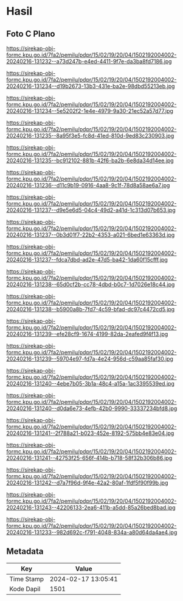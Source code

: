 # Hasil

## Foto C Plano

https://sirekap-obj-formc.kpu.go.id/7fa2/pemilu/pdpr/15/02/19/20/04/1502192004002-20240216-131232--a73d247b-e4ed-4411-9f7e-da3ba8fd7186.jpg

https://sirekap-obj-formc.kpu.go.id/7fa2/pemilu/pdpr/15/02/19/20/04/1502192004002-20240216-131234--d19b2673-13b3-431e-ba2e-98dbd55213eb.jpg

https://sirekap-obj-formc.kpu.go.id/7fa2/pemilu/pdpr/15/02/19/20/04/1502192004002-20240216-131234--5e5202f2-1e4e-4979-9a30-21ec52a57d77.jpg

https://sirekap-obj-formc.kpu.go.id/7fa2/pemilu/pdpr/15/02/19/20/04/1502192004002-20240216-131235--8a95f3e5-fc8d-41ed-810d-9ed83c230903.jpg

https://sirekap-obj-formc.kpu.go.id/7fa2/pemilu/pdpr/15/02/19/20/04/1502192004002-20240216-131235--bc912102-881b-42f6-ba2b-6e8da34d14ee.jpg

https://sirekap-obj-formc.kpu.go.id/7fa2/pemilu/pdpr/15/02/19/20/04/1502192004002-20240216-131236--d11c9b19-0916-4aa8-9c1f-78d8a58ae6a7.jpg

https://sirekap-obj-formc.kpu.go.id/7fa2/pemilu/pdpr/15/02/19/20/04/1502192004002-20240216-131237--d9e5e6d5-04c4-49d2-a41d-1c313d07b653.jpg

https://sirekap-obj-formc.kpu.go.id/7fa2/pemilu/pdpr/15/02/19/20/04/1502192004002-20240216-131237--0b3d01f7-22b2-4353-a021-6bed1e63363d.jpg

https://sirekap-obj-formc.kpu.go.id/7fa2/pemilu/pdpr/15/02/19/20/04/1502192004002-20240216-131237--fdca7dbd-ad2e-47d5-ba42-1da60f15cfff.jpg

https://sirekap-obj-formc.kpu.go.id/7fa2/pemilu/pdpr/15/02/19/20/04/1502192004002-20240216-131238--65d0cf2b-cc78-4dbd-b0c7-1d7026e18c44.jpg

https://sirekap-obj-formc.kpu.go.id/7fa2/pemilu/pdpr/15/02/19/20/04/1502192004002-20240216-131238--b5900a8b-7fd7-4c59-bfad-dc97c4472cd5.jpg

https://sirekap-obj-formc.kpu.go.id/7fa2/pemilu/pdpr/15/02/19/20/04/1502192004002-20240216-131239--efe28cf9-1674-4199-82da-2eafed9f4f13.jpg

https://sirekap-obj-formc.kpu.go.id/7fa2/pemilu/pdpr/15/02/19/20/04/1502192004002-20240216-131239--59704e97-fd7a-4e24-956d-c59aa85faf30.jpg

https://sirekap-obj-formc.kpu.go.id/7fa2/pemilu/pdpr/15/02/19/20/04/1502192004002-20240216-131240--4ebe7b05-3b1a-48c4-a15a-1ac3395539ed.jpg

https://sirekap-obj-formc.kpu.go.id/7fa2/pemilu/pdpr/15/02/19/20/04/1502192004002-20240216-131240--d0da6e73-4efb-42b0-9990-33337234bfd8.jpg

https://sirekap-obj-formc.kpu.go.id/7fa2/pemilu/pdpr/15/02/19/20/04/1502192004002-20240216-131241--2f788a21-b023-452e-8192-575bb4e83e04.jpg

https://sirekap-obj-formc.kpu.go.id/7fa2/pemilu/pdpr/15/02/19/20/04/1502192004002-20240216-131241--42753f25-656f-414b-b718-58f32b306b86.jpg

https://sirekap-obj-formc.kpu.go.id/7fa2/pemilu/pdpr/15/02/19/20/04/1502192004002-20240216-131242--d7a7f96d-9f4e-42a2-80af-1fdf5f90f99b.jpg

https://sirekap-obj-formc.kpu.go.id/7fa2/pemilu/pdpr/15/02/19/20/04/1502192004002-20240216-131243--42206133-2ea6-411b-a5dd-85a26bed8bad.jpg

https://sirekap-obj-formc.kpu.go.id/7fa2/pemilu/pdpr/15/02/19/20/04/1502192004002-20240216-131233--982d692c-f791-4048-834a-a80d64da4ae4.jpg


## Metadata

| Key        | Value               |
| ---------- | ------------------- |
| Time Stamp | 2024-02-17 13:05:41 |
| Kode Dapil | 1501                |



